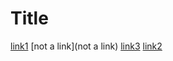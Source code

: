 # Title

[link1](https://something.com)
[not a link](not a link) [link3](slither.io)
[link2](some-thing.html)

